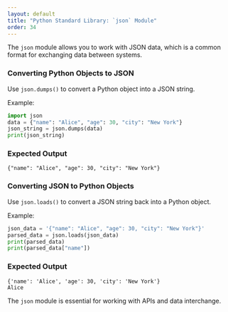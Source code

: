 ```yaml
---
layout: default
title: "Python Standard Library: `json` Module"
order: 34
---
```


The `json` module allows you to work with JSON data, which is a common format for exchanging data between systems.

### Converting Python Objects to JSON

Use `json.dumps()` to convert a Python object into a JSON string.

Example:

```python
import json
data = {"name": "Alice", "age": 30, "city": "New York"}
json_string = json.dumps(data)
print(json_string)
```

### Expected Output

```plaintext
{"name": "Alice", "age": 30, "city": "New York"}
```

### Converting JSON to Python Objects

Use `json.loads()` to convert a JSON string back into a Python object.

Example:

```python
json_data = '{"name": "Alice", "age": 30, "city": "New York"}'
parsed_data = json.loads(json_data)
print(parsed_data)
print(parsed_data["name"])
```

### Expected Output

```plaintext
{'name': 'Alice', 'age': 30, 'city': 'New York'}
Alice
```

The `json` module is essential for working with APIs and data interchange.